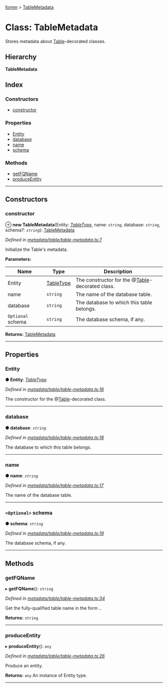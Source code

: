 [formn](../README.md) > [TableMetadata](../classes/tablemetadata.md)

# Class: TableMetadata

Stores metadata about [Table](../#table)\-decorated classes.

## Hierarchy

**TableMetadata**

## Index

### Constructors

* [constructor](tablemetadata.md#constructor)

### Properties

* [Entity](tablemetadata.md#entity)
* [database](tablemetadata.md#database)
* [name](tablemetadata.md#name)
* [schema](tablemetadata.md#schema)

### Methods

* [getFQName](tablemetadata.md#getfqname)
* [produceEntity](tablemetadata.md#produceentity)

---

## Constructors

<a id="constructor"></a>

###  constructor

⊕ **new TableMetadata**(Entity: *[TableType](../#tabletype)*, name: *`string`*, database: *`string`*, schema?: *`string`*): [TableMetadata](tablemetadata.md)

*Defined in [metadata/table/table-metadata.ts:7](https://github.com/benbotto/formn/blob/f28037b/src/metadata/table/table-metadata.ts#L7)*

Initialize the Table's metadata.

**Parameters:**

| Name | Type | Description |
| ------ | ------ | ------ |
| Entity | [TableType](../#tabletype) |  The constructor for the @[Table](../#table)\-decorated class. |
| name | `string` |  The name of the database table. |
| database | `string` |  The database to which this table belongs. |
| `Optional` schema | `string` |  The database schema, if any. |

**Returns:** [TableMetadata](tablemetadata.md)

___

## Properties

<a id="entity"></a>

###  Entity

**● Entity**: *[TableType](../#tabletype)*

*Defined in [metadata/table/table-metadata.ts:16](https://github.com/benbotto/formn/blob/f28037b/src/metadata/table/table-metadata.ts#L16)*

The constructor for the @[Table](../#table)\-decorated class.

___
<a id="database"></a>

###  database

**● database**: *`string`*

*Defined in [metadata/table/table-metadata.ts:18](https://github.com/benbotto/formn/blob/f28037b/src/metadata/table/table-metadata.ts#L18)*

The database to which this table belongs.

___
<a id="name"></a>

###  name

**● name**: *`string`*

*Defined in [metadata/table/table-metadata.ts:17](https://github.com/benbotto/formn/blob/f28037b/src/metadata/table/table-metadata.ts#L17)*

The name of the database table.

___
<a id="schema"></a>

### `<Optional>` schema

**● schema**: *`string`*

*Defined in [metadata/table/table-metadata.ts:19](https://github.com/benbotto/formn/blob/f28037b/src/metadata/table/table-metadata.ts#L19)*

The database schema, if any.

___

## Methods

<a id="getfqname"></a>

###  getFQName

▸ **getFQName**(): `string`

*Defined in [metadata/table/table-metadata.ts:34](https://github.com/benbotto/formn/blob/f28037b/src/metadata/table/table-metadata.ts#L34)*

Get the fully-qualified table name in the form <schema>.<name>.

**Returns:** `string`

___
<a id="produceentity"></a>

###  produceEntity

▸ **produceEntity**(): `any`

*Defined in [metadata/table/table-metadata.ts:26](https://github.com/benbotto/formn/blob/f28037b/src/metadata/table/table-metadata.ts#L26)*

Produce an entity.

**Returns:** `any`
An instance of Entity type.

___

